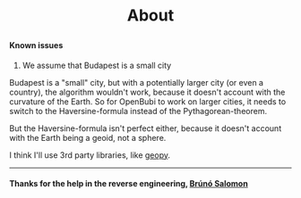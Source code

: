 # <p align="center">About</p>

#### Known issues

1. We assume that Budapest is a small city

Budapest is a "small" city, but with a potentially larger city (or even a country), the algorithm wouldn't work, because it doesn't account with the curvature of the Earth. So for OpenBubi to work on larger cities, it needs to switch to the Haversine-formula instead of the Pythagorean-theorem.

But the Haversine-formula isn't perfect either, because it doesn't account with the Earth being a geoid, not a sphere.

I think I'll use 3rd party libraries, like [geopy](https://pypi.org/project/geopy/).

---

#### Thanks for the help in the reverse engineering, [Brúnó Salomon](https://github.com/bru02)
